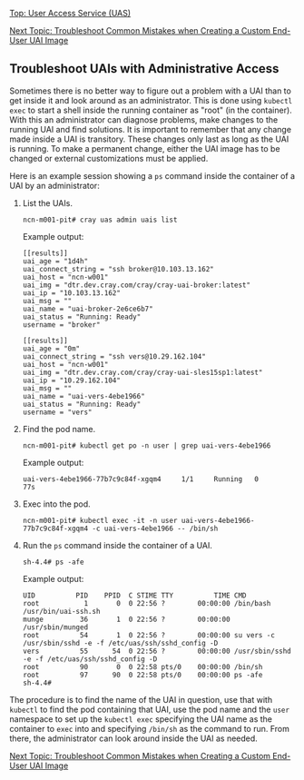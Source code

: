 [Top: User Access Service (UAS)](User_Access_Service_UAS.md)

[Next Topic: Troubleshoot Common Mistakes when Creating a Custom End-User UAI Image](Troubleshoot_Common_Mistakes_when_Creating_a_Custom_End-User_UAI_Image.md)

## Troubleshoot UAIs with Administrative Access

Sometimes there is no better way to figure out a problem with a UAI than to get inside it and look around as an administrator. This is done using `kubectl exec` to start a shell inside the running container as "root" (in the container). With this an administrator can diagnose problems, make changes to the running UAI and find solutions. It is important to remember that any change made inside a UAI is transitory. These changes only last as long as the UAI is running. To make a permanent change, either the UAI image has to be changed or external customizations must be applied.

Here is an example session showing a `ps` command inside the container of a UAI by an administrator:

1. List the UAIs.

    ```
    ncn-m001-pit# cray uas admin uais list
    ```

    Example output:

    ```
    [[results]]
    uai_age = "1d4h"
    uai_connect_string = "ssh broker@10.103.13.162"
    uai_host = "ncn-w001"
    uai_img = "dtr.dev.cray.com/cray/cray-uai-broker:latest"
    uai_ip = "10.103.13.162"
    uai_msg = ""
    uai_name = "uai-broker-2e6ce6b7"
    uai_status = "Running: Ready"
    username = "broker"

    [[results]]
    uai_age = "0m"
    uai_connect_string = "ssh vers@10.29.162.104"
    uai_host = "ncn-w001"
    uai_img = "dtr.dev.cray.com/cray/cray-uai-sles15sp1:latest"
    uai_ip = "10.29.162.104"
    uai_msg = ""
    uai_name = "uai-vers-4ebe1966"
    uai_status = "Running: Ready"
    username = "vers"
    ```

1. Find the pod name.

    ```
    ncn-m001-pit# kubectl get po -n user | grep uai-vers-4ebe1966
    ```

    Example output:

    ```
    uai-vers-4ebe1966-77b7c9c84f-xgqm4     1/1     Running   0          77s
    ```

1. Exec into the pod.

    ```
    ncn-m001-pit# kubectl exec -it -n user uai-vers-4ebe1966-77b7c9c84f-xgqm4 -c uai-vers-4ebe1966 -- /bin/sh
    ```

1. Run the `ps` command inside the container of a UAI.

    ```
    sh-4.4# ps -afe
    ```

    Example output:

    ```
    UID          PID    PPID  C STIME TTY          TIME CMD
    root           1       0  0 22:56 ?        00:00:00 /bin/bash /usr/bin/uai-ssh.sh
    munge         36       1  0 22:56 ?        00:00:00 /usr/sbin/munged
    root          54       1  0 22:56 ?        00:00:00 su vers -c /usr/sbin/sshd -e -f /etc/uas/ssh/sshd_config -D
    vers          55      54  0 22:56 ?        00:00:00 /usr/sbin/sshd -e -f /etc/uas/ssh/sshd_config -D
    root          90       0  0 22:58 pts/0    00:00:00 /bin/sh
    root          97      90  0 22:58 pts/0    00:00:00 ps -afe
    sh-4.4#
    ```

The procedure is to find the name of the UAI in question, use that with `kubectl` to find the pod containing that UAI, use the pod name and the `user` namespace to set up the `kubectl exec` specifying the UAI name as the container to `exec` into and specifying `/bin/sh` as the command to run. From there, the administrator can look around inside the UAI as needed.

[Next Topic: Troubleshoot Common Mistakes when Creating a Custom End-User UAI Image](Troubleshoot_Common_Mistakes_when_Creating_a_Custom_End-User_UAI_Image.md)
